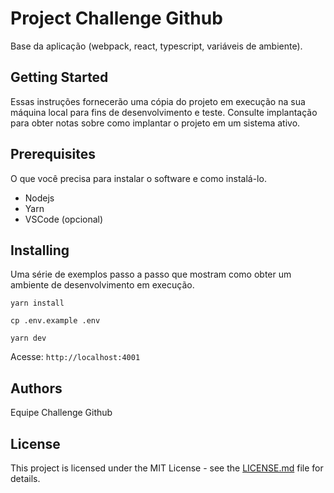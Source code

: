 # Project Challenge Github

Base da aplicação (webpack, react, typescript, variáveis de ambiente).

## Getting Started

Essas instruções fornecerão uma cópia do projeto em execução na sua máquina local para fins de desenvolvimento e teste. Consulte implantação para obter notas sobre como implantar o projeto em um sistema ativo.

## Prerequisites

O que você precisa para instalar o software e como instalá-lo.

-   Nodejs
-   Yarn
-   VSCode (opcional)

## Installing

Uma série de exemplos passo a passo que mostram como obter um ambiente de desenvolvimento em execução.

```
yarn install
```

```
cp .env.example .env
```

```
yarn dev
```

Acesse: `http://localhost:4001`

## Authors

Equipe Challenge Github

## License

This project is licensed under the MIT License - see the [LICENSE.md](LICENSE.md) file for details.
